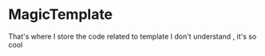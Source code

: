 # MagicTemplate
That's where I store the code related to template I don't understand , it's so cool 
